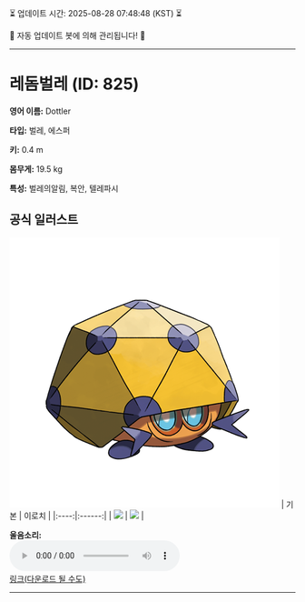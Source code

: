 
⏳ 업데이트 시간: 2025-08-28 07:48:48 (KST) ⏳

🤖 자동 업데이트 봇에 의해 관리됩니다! 🤖

---

# 레돔벌레 (ID: 825)
**영어 이름:** Dottler

**타입:** 벌레, 에스퍼

**키:** 0.4 m

**몸무게:** 19.5 kg

**특성:** 벌레의알림, 복안, 텔레파시

## 공식 일러스트
![](https://raw.githubusercontent.com/PokeAPI/sprites/master/sprites/pokemon/other/official-artwork/825.png)
| 기본 | 이로치 |
|:----:|:------:|
| <img src="http://play.pokemonshowdown.com/sprites/ani/dottler.gif" width="200"> | <img src="http://play.pokemonshowdown.com/sprites/ani-shiny/dottler.gif" width="200"> |

**울음소리:**<br><audio controls src="https://raw.githubusercontent.com/PokeAPI/cries/main/cries/pokemon/latest/825.ogg"></audio><br> [링크(다운로드 될 수도)](https://raw.githubusercontent.com/PokeAPI/cries/main/cries/pokemon/latest/825.ogg)


---
